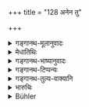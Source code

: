 +++
title = "128 अनेन तु"

+++

<details><summary>गङ्गानथ-मूलानुवादः</summary>

In ancient times Dakṣa Prajāpati himself made ‘appointed daughters’ in this same manner, for the purpose of multiplying his race.—(128)
</details>

<details><summary>मेधातिथिः</summary>

प्रजोत्पादनविधिज्ञः **प्रजापतिर् दक्षः** स एवोदाह्रियते । अर्थवादो ऽयं परकृतिर् नाम ॥ ९.१२८ ॥
</details>

<details><summary>गङ्गानथ-भाष्यानुवादः</summary>

Prajāpati Dakṣa, who was fully conversant with the law relating to the procreation of offspring, is here cited as an example.

This is a declamatory assertion of the nature of ‘*Parakṛti*.’ ‘Tradition’ of Practice.—(128)
</details>

<details><summary>गङ्गानथ-टिप्पन्यः</summary>

This verse is quoted in *Vyavahāra-Bālambhaṭṭī* (p. 654), and in
*Vīramitrodaya* (Vyavahāra 185a).
</details>

<details><summary>गङ्गानथ-तुल्य-वाक्यानि</summary>

**(verses 9.127-129, 9.132-133)  
**

See Comparative notes for [Verse
9.127].
</details>

<details><summary>भारुचिः</summary>

प्रजापतिर् हि प्रजाविधिज्ञः । यतः स एवोदाहृतः ॥ ९.१२८ ॥
</details>

<details><summary>Bühler</summary>

128	According to this rule Daksha, himself, lord of created beings, formerly made (all his female offspring) appointed daughters in order to multiply his race.
</details>
